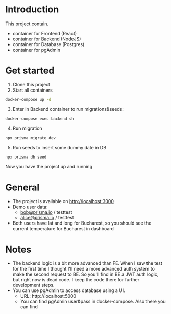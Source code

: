 # Introduction

This project contain.

- container for Frontend (React)
- container for Backend (NodeJS)
- container for Database (Postgres)
- container for pgAdmin

# Get started

1. Clone this project
2. Start all containers
```bash
docker-compose up -d
```
3. Enter in Backend container to run migrations&seeds:
```bash
docker-compose exec backend sh
```
4. Run migration
```bash
npx prisma migrate dev
```
5. Run seeds to insert some dummy date in DB
```bash
npx prisma db seed
```
Now you have the project up and running
# General

- The project is available on [http://localhost:3000](http://localhost:3000)
- Demo user data:
    - bob@prisma.io / testtest
    - alice@prisma.io / testtest
- Both users have lat and long for Bucharest, so you should see the current temperature for Bucharest in dashboard

# Notes
- The backend logic is a bit more advanced than FE. When I saw the test for the first time I thought I'll need a more advanced auth system to make the second request to BE. So you'll find in BE a JWT auth logic, but right now is dead code. I keep the code there for further development steps.
- You can use pgAdmin to access database using a UI.
  - URL: http://localhost:5000
  - You can find pgAdmin user&pass in docker-compose. Also there you can find 